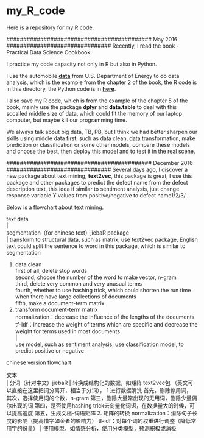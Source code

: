 # my_R_code

Here is a repository for my R code.

########################################### May 2016 ###############################
Recently, I read the book - Practical Data Science Cookbook.

I practice my code capacity not only in R but also in Python.

I use the automobile [**data**](http://www.fueleconomy.gov/feg/epadata/vehicles.csv.zip) from U.S. Department of Energy to do data analysis, which is the example from the chapter 2 of the book, the R code is in this directory, the Python code is in [**here**](http://nbviewer.jupyter.org/github/yishi/Data-Analysis-Series-in-Python/blob/master/Data_Analysis_Series_VI.ipynb).

I also save my R code, which is from the example of the chapter 5 of the book, mainly use the package **dplyr** and **data.table** to deal with this socalled middle size of data, which could fit the memory of our laptop computer, but maybe kill our programming time.

We always talk about big data, TB, PB, but I think we had better sharpen our skills using middle data first, such as data clean, data transformation, make prediction or classification or some other models, compare these models and choose the best, then deploy this model and to test it in the real scene.

########################################### December 2016 ###############################
Several days ago, I discover a new package about text mining, **text2vec**, this package is great, I use this package and other packages to predict the defect name from the defect description text, this idea if similar to sentiment analysis, just change response variable Y values from positive/negative to defect name1/2/3/...

Below is a flowchart about text mining.

text data  
  |  
segmentation（for chinese text）jiebaR package  
  |
transform to structural data, such as matrix, use text2vec package, English text could split the sentence to word in this package, which is similar to segmentation  
1. data clean  
first of all, delete stop words  
second, choose the number of the word to make vector, n-gram  
third, delete very common and very unusual terms  
fourth, whether to use hashing trick, which could shorten the run time when there have large collections of documents  
fifth, make a document-term matrix  
2. transform document-term matrix  
normalization：decrease the influence of the lengths of the documents  
tf-idf：increase the weight of terms which are specific and decrease the weight for terms used in most documents    
|  
use model, such as sentiment analysis, use classification model, to predict positive or negative


chinese version flowchart  

文本  
  |
分词（针对中文）jiebaR
  |
转换成结构化的数据，如矩阵  text2vec包  （英文可以直接在这里把词分离开，相当于分词），
1 进行数据清洗
首先，删除停用词，
其次，选择使用词的个数，n-gram
第三，删除大量常出现的无用词，删除少量偶尔出现的词 
第四，是否使用hashing trick去向量化词语，在数据量大的时候，可以提高速度
第五，生成文档-词语矩阵
2. 矩阵的转换
normalization：消除句子长度的影响（提高惜字如金者的影响力）
tf-idf：对每个词的权重进行调整（降低常用字的份量）
 |
使用模型，如情感分析，使用分类模型，预测积极或消极

